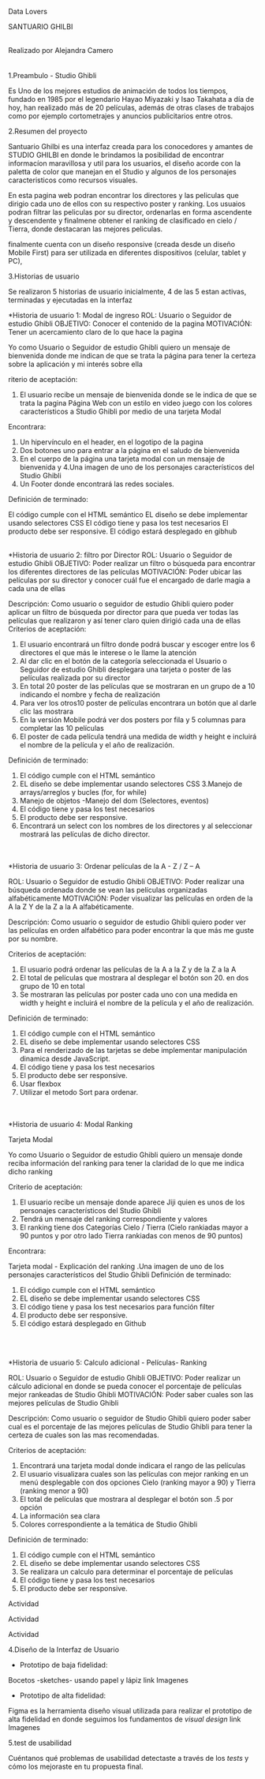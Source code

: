 Data Lovers

SANTUARIO GHILBI

<br>
Realizado por Alejandra Camero
<br>
<br>
<br>
1.Preambulo - Studio Ghibli

Es Uno de los mejores estudios de animación de todos los tiempos, fundado en 1985  por el legendario Hayao Miyazaki y Isao Takahata a día de hoy, han realizado más de 20 películas, además de otras clases de trabajos como por ejemplo cortometrajes y anuncios publicitarios entre otros.

2.Resumen del proyecto

Santuario Ghilbi es una interfaz creada para los conocedores y amantes  de STUDIO GHILBI en donde le brindamos  la posibilidad de encontrar informacíon maravillosa y util para los usuarios, el  diseño acorde con la paletta de color que manejan en el Studio y algunos de los personajes caracteristicos como recursos visuales.

En esta pagina web podran encontrar los  directores y las peliculas que dirigio cada uno de ellos con su respectivo poster y ranking.
Los usuaios podran filtrar las peliculas por su director, ordenarlas en forma ascendente y descendente y finalmene obtener el ranking de clasificado en cielo / Tierra, donde destacaran las mejores peliculas.

finalmente cuenta con un diseño  responsive  (creada desde  un diseño Mobile First)  para ser utilizada en diferentes dispositivos (celular, tablet y PC),

3.Historias de usuario

Se realizaron 5 historias de usuario inicialmente, 4 de las 5 estan activas, terminadas y ejecutadas en la interfaz

*Historia de usuario 1: Modal de ingreso
ROL: Usuario o Seguidor de estudio Ghibli
OBJETIVO: Conocer el contenido de la pagina
MOTIVACIÓN: Tener un acercamiento claro de lo que hace la pagina

Yo como Usuario o Seguidor de estudio Ghibli quiero un mensaje de bienvenida donde me indican de que se trata la página para tener la certeza sobre la aplicación y mi interés sobre ella

riterio de aceptación:

1. El usuario recibe un mensaje de bienvenida donde se le indica de que se trata la pagina
Página Web con un estilo en video juego con los colores característicos a Studio Ghibli por medio de una tarjeta Modal

Encontrara:

1. Un hipervínculo en el header, en el logotipo de la pagina
2. Dos botones uno para entrar a la página en el saludo de bienvenida
3. En el cuerpo de la página una tarjeta modal con un mensaje de bienvenida y 4.Una imagen de uno de los personajes característicos del Studio Ghibli
5. Un Footer donde encontrará las redes sociales.

Definición de terminado:

El código cumple con el HTML semántico
EL diseño se debe implementar usando selectores CSS
El código tiene y pasa los test necesarios
El producto debe ser responsive.
El código estará desplegado en gibhub
<br>
<br>

*Historia de usuario 2: filtro por Director
ROL: Usuario o Seguidor de estudio Ghibli
OBJETIVO: Poder realizar un filtro o búsqueda para encontrar los diferentes directores de las películas
MOTIVACIÓN: Poder ubicar las películas por su director y conocer cuál fue el encargado de darle magia a cada una de ellas

Descripción:
Como usuario o seguidor de estudio Ghibli quiero poder aplicar un filtro de búsqueda por director para que pueda ver todas las películas que realizaron y así tener claro quien dirigió cada una de ellas
Criterios de aceptación:
1. El usuario encontrará un filtro donde podrá buscar y escoger entre los 6 directores el que más le interese o le llame la atención
2. Al dar clic en el botón de la categoría seleccionada el Usuario o Seguidor de estudio Ghibli desplegara una tarjeta o poster de las películas   realizada por su director
3. En total 20 poster de las películas que se mostraran en un grupo de a 10 indicando el nombre y fecha de realización
4. Para ver los otros10 poster de películas encontrara un botón que al darle clic las mostrara
5. En la versión Mobile podrá ver dos posters por fila y 5 columnas para completar las 10 películas
6. El poster de cada película tendrá una medida de width y height e incluirá el nombre de la película y el año de realización.

Definición de terminado:
1. El código cumple con el HTML semántico
2. EL diseño se debe implementar usando selectores CSS
3.Manejo de arrays/arreglos y bucles (for, for while)
4. Manejo de objetos -Manejo del dom (Selectores, eventos)
4. El código tiene y pasa los test necesarios
5. El producto debe ser responsive.
6. Encontrará un select con los nombres de los directores y al seleccionar mostrará las películas de dicho director.

<br>
<br>
*Historia de usuario 3: Ordenar películas de la A - Z / Z – A

ROL: Usuario o Seguidor de estudio Ghibli
OBJETIVO: Poder realizar una búsqueda ordenada donde se vean las películas organizadas alfabéticamente
MOTIVACIÓN: Poder visualizar las películas en orden de la A la Z Y de la Z a la A alfabéticamente.

Descripción:
Como usuario o seguidor de estudio Ghibli quiero poder ver las películas en orden alfabético para poder encontrar la que más me guste por su nombre.

Criterios de aceptación:
1. El usuario podrá ordenar las películas de la A a la Z y de la Z a la A
2. El total de películas que mostrara al desplegar el botón son 20. en dos grupo de 10 en total
3. Se mostraran las películas por poster cada uno con una medida en width y height e incluirá el nombre de la película y el año de realización.

Definición de terminado:
1. El código cumple con el HTML semántico
2. EL diseño se debe implementar usando selectores CSS
3. Para el renderizado de las tarjetas se debe implementar manipulación dinamica desde JavaScript.
4. El código tiene y pasa los test necesarios
5. El producto debe ser responsive.
6. Usar flexbox
7. Utilizar el metodo Sort para ordenar.

<br>
<br>
*Historia de usuario 4: Modal Ranking

Tarjeta Modal

Yo como Usuario o Seguidor de estudio Ghibli quiero un mensaje donde reciba información del ranking para tener la claridad de lo que me indica dicho ranking

Criterio de aceptación:

1. El usuario recibe un mensaje donde aparece Jiji quien es unos de los personajes característicos del Studio Ghibli
2. Tendrá un mensaje del ranking correspondiente y valores
3. El ranking tiene dos Categorías Cielo / Tierra (Cielo rankiadas mayor a 90 puntos y por otro lado Tierra rankiadas con menos de 90 puntos)

Encontrara:

Tarjeta modal - Explicación del ranking
.Una imagen de uno de los personajes característicos del Studio Ghibli
Definición de terminado:

1. El código cumple con el HTML semántico
2. EL diseño se debe implementar usando selectores CSS
3. El código tiene y pasa los test necesarios para función filter
4. El producto debe ser responsive.
5. El código estará desplegado en Github

<br>
<br>

*Historia de usuario 5: Calculo adicional - Películas- Ranking

ROL: Usuario o Seguidor de estudio Ghibli
OBJETIVO: Poder realizar un cálculo adicional en donde se pueda conocer el porcentaje de películas mejor rankeadas de Studio Ghibli
MOTIVACIÓN: Poder saber cuales son las mejores películas de Studio Ghibli

Descripción:
Como usuario o seguidor de Studio Ghibli quiero poder saber cual es el porcentaje de las mejores películas de Studio Ghibli para tener la certeza de cuales son las mas recomendadas.

Criterios de aceptación:
1. Encontrará una tarjeta modal donde indicara el rango de las películas
2. El usuario visualizara cuales son las películas con mejor ranking en un menú
desplegable con dos opciones Cielo (ranking mayor a 90) y Tierra (ranking
menor a 90)
3. El total de películas que mostrara al desplegar el botón son .5 por opción
4. La información sea clara
5. Colores correspondiente a la temática de Studio Ghibli

Definición de terminado:
1. El código cumple con el HTML semántico
2. EL diseño se debe implementar usando selectores CSS
3. Se realizara un calculo para determinar el porcentaje de películas
4. El código tiene y pasa los test necesarios
5. El producto debe ser responsive.

Actividad


Actividad

Actividad


4.Diseño de la Interfaz de Usuario

- Prototipo de baja fidelidad:

 Bocetos -sketches- usando papel y lápiz
 link Imagenes

- Prototipo de alta fidelidad:

Figma es la herramienta diseño visual utilizada para realizar el prototipo de alta fidelidad en donde seguimos los fundamentos de _visual design_
link Imagenes

5.test de usabilidad

 Cuéntanos
qué problemas de usabilidad detectaste a través de los _tests_ y cómo los
mejoraste en tu propuesta final.

